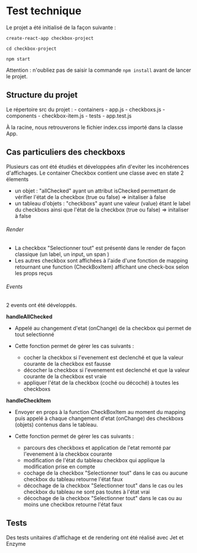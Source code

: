 # Test technique

Le projet a été initialisé de la façon suivante : 

`create-react-app checkbox-project`


`cd checkbox-project`


`npm start`


Attention : n'oubliez pas de saisir la commande `npm install` avant de lancer le projet.

## Structure du projet

Le répertoire src du projet : 
    - containers
        - app.js
        - checkboxs.js
    - components
        - checkbox-item.js
    - tests
        - app.test.js

À la racine, nous retrouverons le fichier index.css importé dans la classe App. 

## Cas particuliers des checkboxs


Plusieurs cas ont été étudiés et développées afin d'eviter les incohérences d'affichages. Le container Checkbox contient une classe avec en state 2 élements 
- un objet : "allChecked" ayant un attribut isChecked permettant de vérifier l'état de la checkbox (true ou false) => initaliser à false 
- un tableau d'objets : "checkboxs" ayant une valeur (value) étant le label du checkboxs ainsi que l'état de la checkbox  (true ou false) => initaliser à false





###### Render 

- La checkbox "Selectionner tout" est présenté dans le render de façon classique (un label, un input, un span )
- Les autres checkbox sont affichées à l'aide d'une fonction de mapping retournant une function (CheckBoxItem) affichant une check-box selon les props reçus 


###### Events

2 events ont été développés.

**handleAllChecked** 

 -  Appelé au changement d'etat (onChange) de la checkbox qui permet de tout selectionné

   -  Cette fonction permet de gérer les cas suivants : 
        - cocher la checkbox si l'evenement est declenché et que la valeur courante de la checkbox est fausse
        - décocher la checkbox si l'evenement est declenché et que la valeur courante de la checkbox est vraie
        - appliquer l'état de la checkbox (coché ou décoché) à toutes les checkboxs
	
	   
	   

**handleCheckItem**
   -  Envoyer en props à la function CheckBoxItem au moment du mapping puis appelé à chaque changement d'etat (onChange) des checkboxs (objets) contenus dans le tableau.

   -  Cette fonction permet de gérer les cas suivants :
        - parcours des checkboxs et application de l'etat remonté par l'evenement à la checkbox courante
        - modification de l'état du tableau checkbox qui applique la modification prise en compte
        - cochage de la checkbox "Selectionner tout" dans le cas ou aucune checkbox du tableau retourne l'état faux
		-  décochage de la checkbox "Selectionner tout" dans le cas ou les checkbox du tableau ne sont pas toutes à l'état vrai
        - décochage de la checkbox "Selectionner tout" dans le cas ou au moins une checkbox retourne l'état faux




## Tests

Des tests unitaires d'affichage et de rendering ont été réalisé avec Jet et Enzyme
